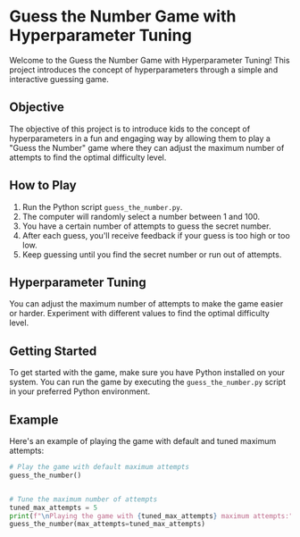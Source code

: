 # Guess the Number Game with Hyperparameter Tuning


Welcome to the Guess the Number Game with Hyperparameter Tuning! This project introduces the concept of hyperparameters through a simple and interactive guessing game.


## Objective
The objective of this project is to introduce kids to the concept of hyperparameters in a fun and engaging way by allowing them to play a "Guess the Number" game where they can adjust the maximum number of attempts to find the optimal difficulty level.


## How to Play
1. Run the Python script `guess_the_number.py`.
2. The computer will randomly select a number between 1 and 100.
3. You have a certain number of attempts to guess the secret number.
4. After each guess, you'll receive feedback if your guess is too high or too low.
5. Keep guessing until you find the secret number or run out of attempts.


## Hyperparameter Tuning
You can adjust the maximum number of attempts to make the game easier or harder. Experiment with different values to find the optimal difficulty level.


## Getting Started
To get started with the game, make sure you have Python installed on your system. You can run the game by executing the `guess_the_number.py` script in your preferred Python environment.


## Example
Here's an example of playing the game with default and tuned maximum attempts:


```python
# Play the game with default maximum attempts
guess_the_number()


# Tune the maximum number of attempts
tuned_max_attempts = 5
print(f"\nPlaying the game with {tuned_max_attempts} maximum attempts:")
guess_the_number(max_attempts=tuned_max_attempts)
